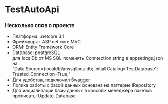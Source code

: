 # TestAutoApi
### Несколько слов о проекте
* Платформа: .netcore 3.1
* Фреймворк : ASP.net core MVC
* ORM: Entity Framework Core
* Database: postgreSQL    
 для localDb от MS SQL поменять Conntection string в appsetings.json на    
 "Data Source=(localdb)\\mssqllocaldb;  Initial Catalog=TestDatabase1;  Trusted_Connection=True;"
* Для удобства, подключил Swagger
* Логика работы с базой данных основана на паттерне IRepository
* Для инциализации базы данных в консоли менеджера пакетов прописать: Update-Database
